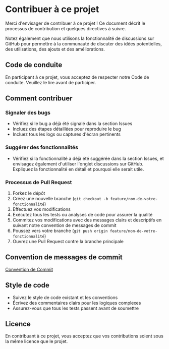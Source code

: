 # Contribuer à ce projet

Merci d'envisager de contribuer à ce projet ! Ce document décrit le processus de contribution et quelques directives à suivre.

Notez également que nous utilisons la fonctionnalité de discussions sur GitHub pour permettre à la communauté de discuter des idées potentielles, des utilisations, des ajouts et des améliorations.

## Code de conduite

En participant à ce projet, vous acceptez de respecter notre Code de conduite. Veuillez le lire avant de participer.

## Comment contribuer

### Signaler des bugs

- Vérifiez si le bug a déjà été signalé dans la section Issues
- Incluez des étapes détaillées pour reproduire le bug
- Incluez tous les logs ou captures d'écran pertinents

### Suggérer des fonctionnalités

- Vérifiez si la fonctionnalité a déjà été suggérée dans la section Issues, et envisagez également d'utiliser l'onglet discussions sur GitHub. Expliquez la fonctionnalité en détail et pourquoi elle serait utile.

### Processus de Pull Request

1. Forkez le dépôt
2. Créez une nouvelle branche (`git checkout -b feature/nom-de-votre-fonctionnalité`)
3. Effectuez vos modifications
4. Exécutez tous les tests ou analyses de code pour assurer la qualité
5. Commitez vos modifications avec des messages clairs et descriptifs en suivant notre convention de messages de commit
6. Poussez vers votre branche (`git push origin feature/nom-de-votre-fonctionnalité`)
7. Ouvrez une Pull Request contre la branche principale

## Convention de messages de commit

[Convention de Commit](./docs/commit.md)

## Style de code

- Suivez le style de code existant et les conventions
- Écrivez des commentaires clairs pour les logiques complexes
- Assurez-vous que tous les tests passent avant de soumettre

## Licence

En contribuant à ce projet, vous acceptez que vos contributions soient sous la même licence que le projet.
